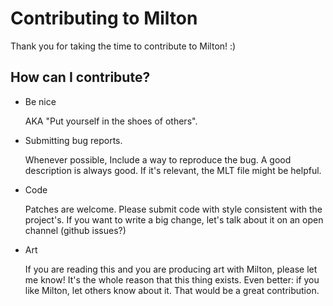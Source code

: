 Contributing to Milton
======================

Thank you for taking the time to contribute to Milton! :)


How can I contribute?
---------------------

- Be nice

    AKA "Put yourself in the shoes of others".

- Submitting bug reports.

    Whenever possible, Include a way to reproduce the bug. A good
description is always good. If it's relevant, the MLT file might be helpful.

- Code

    Patches are welcome. Please submit code with style consistent with the
project's.  If you want to write a big change, let's talk about it
on an open channel (github issues?)

- Art

    If you are reading this and you are producing art with Milton, please let
me know! It's the whole reason that this thing exists. Even better: if you like
Milton, let others know about it. That would be a great contribution.

